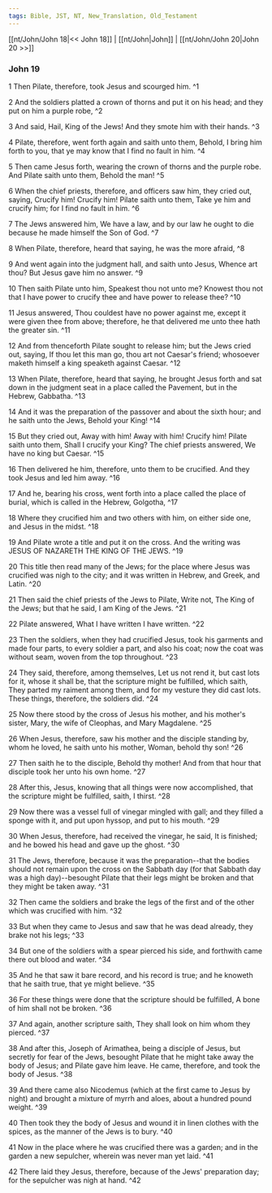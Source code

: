 ```yaml
---
tags: Bible, JST, NT, New_Translation, Old_Testament
---
```


[[nt/John/John 18|<< John 18]] | [[nt/John|John]] | [[nt/John/John 20|John 20 >>]]

### John 19

1 Then Pilate, therefore, took Jesus and scourged him.  ^1

2 And the soldiers platted a crown of thorns and put it on his head; and they put on him a purple robe,  ^2

3 And said, Hail, King of the Jews! And they smote him with their hands.  ^3

4 Pilate, therefore, went forth again and saith unto them, Behold, I bring him forth to you, that ye may know that I find no fault in him.  ^4

5 Then came Jesus forth, wearing the crown of thorns and the purple robe. And Pilate saith unto them, Behold the man!  ^5

6 When the chief priests, therefore, and officers saw him, they cried out, saying, Crucify him! Crucify him! Pilate saith unto them, Take ye him and crucify him; for I find no fault in him.  ^6

7 The Jews answered him, We have a law, and by our law he ought to die because he made himself the Son of God.  ^7

8 When Pilate, therefore, heard that saying, he was the more afraid,  ^8

9 And went again into the judgment hall, and saith unto Jesus, Whence art thou? But Jesus gave him no answer.  ^9

10 Then saith Pilate unto him, Speakest thou not unto me? Knowest thou not that I have power to crucify thee and have power to release thee?  ^10

11 Jesus answered, Thou couldest have no power against me, except it were given thee from above; therefore, he that delivered me unto thee hath the greater sin.  ^11

12 And from thenceforth Pilate sought to release him; but the Jews cried out, saying, If thou let this man go, thou art not Caesar\'s friend; whosoever maketh himself a king speaketh against Caesar.  ^12

13 When Pilate, therefore, heard that saying, he brought Jesus forth and sat down in the judgment seat in a place called the Pavement, but in the Hebrew, Gabbatha.  ^13

14 And it was the preparation of the passover and about the sixth hour; and he saith unto the Jews, Behold your King!  ^14

15 But they cried out, Away with him! Away with him! Crucify him! Pilate saith unto them, Shall I crucify your King? The chief priests answered, We have no king but Caesar.  ^15

16 Then delivered he him, therefore, unto them to be crucified. And they took Jesus and led him away.  ^16

17 And he, bearing his cross, went forth into a place called the place of burial, which is called in the Hebrew, Golgotha,  ^17

18 Where they crucified him and two others with him, on either side one, and Jesus in the midst.  ^18

19 And Pilate wrote a title and put it on the cross. And the writing was JESUS OF NAZARETH THE KING OF THE JEWS.  ^19

20 This title then read many of the Jews; for the place where Jesus was crucified was nigh to the city; and it was written in Hebrew, and Greek, and Latin.  ^20

21 Then said the chief priests of the Jews to Pilate, Write not, The King of the Jews; but that he said, I am King of the Jews.  ^21

22 Pilate answered, What I have written I have written.  ^22

23 Then the soldiers, when they had crucified Jesus, took his garments and made four parts, to every soldier a part, and also his coat; now the coat was without seam, woven from the top throughout.  ^23

24 They said, therefore, among themselves, Let us not rend it, but cast lots for it, whose it shall be, that the scripture might be fulfilled, which saith, They parted my raiment among them, and for my vesture they did cast lots. These things, therefore, the soldiers did.  ^24

25 Now there stood by the cross of Jesus his mother, and his mother\'s sister, Mary, the wife of Cleophas, and Mary Magdalene.  ^25

26 When Jesus, therefore, saw his mother and the disciple standing by, whom he loved, he saith unto his mother, Woman, behold thy son!  ^26

27 Then saith he to the disciple, Behold thy mother! And from that hour that disciple took her unto his own home.  ^27

28 After this, Jesus, knowing that all things were now accomplished, that the scripture might be fulfilled, saith, I thirst.  ^28

29 Now there was a vessel full of vinegar mingled with gall; and they filled a sponge with it, and put upon hyssop, and put to his mouth.  ^29

30 When Jesus, therefore, had received the vinegar, he said, It is finished; and he bowed his head and gave up the ghost.  ^30

31 The Jews, therefore, because it was the preparation\--that the bodies should not remain upon the cross on the Sabbath day (for that Sabbath day was a high day)\--besought Pilate that their legs might be broken and that they might be taken away.  ^31

32 Then came the soldiers and brake the legs of the first and of the other which was crucified with him.  ^32

33 But when they came to Jesus and saw that he was dead already, they brake not his legs;  ^33

34 But one of the soldiers with a spear pierced his side, and forthwith came there out blood and water.  ^34

35 And he that saw it bare record, and his record is true; and he knoweth that he saith true, that ye might believe.  ^35

36 For these things were done that the scripture should be fulfilled, A bone of him shall not be broken.  ^36

37 And again, another scripture saith, They shall look on him whom they pierced.  ^37

38 And after this, Joseph of Arimathea, being a disciple of Jesus, but secretly for fear of the Jews, besought Pilate that he might take away the body of Jesus; and Pilate gave him leave. He came, therefore, and took the body of Jesus.  ^38

39 And there came also Nicodemus (which at the first came to Jesus by night) and brought a mixture of myrrh and aloes, about a hundred pound weight.  ^39

40 Then took they the body of Jesus and wound it in linen clothes with the spices, as the manner of the Jews is to bury.  ^40

41 Now in the place where he was crucified there was a garden; and in the garden a new sepulcher, wherein was never man yet laid.  ^41

42 There laid they Jesus, therefore, because of the Jews\' preparation day; for the sepulcher was nigh at hand.  ^42

 
